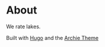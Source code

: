 # About

We rate lakes.

Built with [Hugo](https://gohugo.io) and the [Archie Theme](https://github.com/athul/archie)
